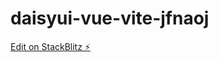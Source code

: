 # daisyui-vue-vite-jfnaoj

[Edit on StackBlitz ⚡️](https://stackblitz.com/edit/daisyui-vue-vite-jfnaoj)